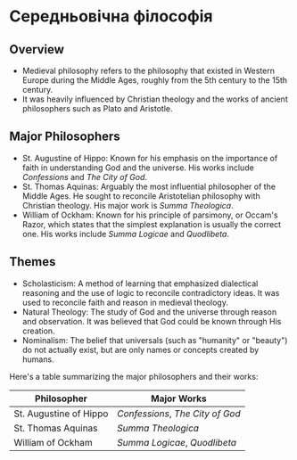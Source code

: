 # Середньовічна філософія

## Overview

- Medieval philosophy refers to the philosophy that existed in Western Europe during the Middle Ages, roughly from the 5th century to the 15th century.
- It was heavily influenced by Christian theology and the works of ancient philosophers such as Plato and Aristotle.

## Major Philosophers

- St. Augustine of Hippo: Known for his emphasis on the importance of faith in understanding God and the universe. His works include _Confessions_ and _The City of God_.
- St. Thomas Aquinas: Arguably the most influential philosopher of the Middle Ages. He sought to reconcile Aristotelian philosophy with Christian theology. His major work is _Summa Theologica_.
- William of Ockham: Known for his principle of parsimony, or Occam's Razor, which states that the simplest explanation is usually the correct one. His works include _Summa Logicae_ and _Quodlibeta_.

## Themes

- Scholasticism: A method of learning that emphasized dialectical reasoning and the use of logic to reconcile contradictory ideas. It was used to reconcile faith and reason in medieval theology.
- Natural Theology: The study of God and the universe through reason and observation. It was believed that God could be known through His creation.
- Nominalism: The belief that universals (such as "humanity" or "beauty") do not actually exist, but are only names or concepts created by humans.

Here's a table summarizing the major philosophers and their works:

| Philosopher            | Major Works                      |
| ---------------------- | -------------------------------- |
| St. Augustine of Hippo | _Confessions_, _The City of God_ |
| St. Thomas Aquinas     | _Summa Theologica_               |
| William of Ockham      | _Summa Logicae_, _Quodlibeta_    |
